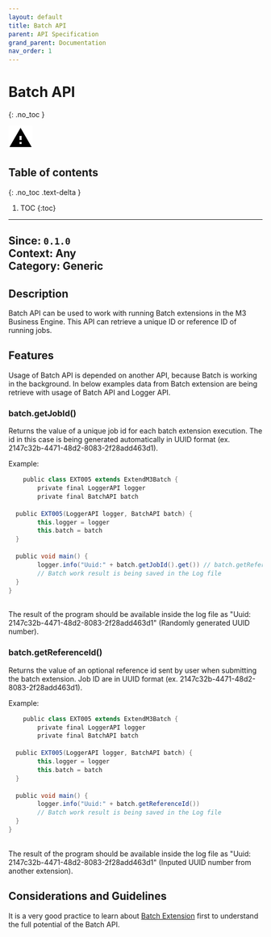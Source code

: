 ```yaml
---
layout: default
title: Batch API
parent: API Specification
grand_parent: Documentation
nav_order: 1
---
```


# Batch API
{: .no_toc }

![](/assets/images/warning-24px.svg)

## Table of contents
{: .no_toc .text-delta }

1. TOC
{:toc}

---

**Since**: `0.1.0`  
**Context**: Any  
**Category**: Generic  
---

## Description
Batch API can be used to work with running Batch extensions in the M3 Business Engine. This API can retrieve a unique ID or reference ID of running jobs.

## Features
Usage of Batch API is depended on another API, because Batch is working in the background. In below examples data from Batch extension are being retrieve with usage of Batch API and Logger API.

### batch.getJobId()
Returns the value of a unique job id for each batch extension execution. The id in this case is being generated automatically in UUID format (ex. 2147c32b-4471-48d2-8083-2f28add463d1).
<br>


Example:
```groovy
    public class EXT005 extends ExtendM3Batch {
        private final LoggerAPI logger
        private final BatchAPI batch
  
  public EXT005(LoggerAPI logger, BatchAPI batch) {
        this.logger = logger
        this.batch = batch
  }
  
  public void main() {  
        logger.info("Uuid:" + batch.getJobId().get()) // batch.getReferenceId().get() if there is a need to retrieve an ID as a String type value for usage
        // Batch work result is being saved in the Log file
  }
}
```
<br>
The result of the program should be available inside the log file as "Uuid: 2147c32b-4471-48d2-8083-2f28add463d1" (Randomly generated UUID number).

### batch.getReferenceId()
Returns the value of an optional reference id sent by user when submitting the batch extension. Job ID are in UUID format (ex. 2147c32b-4471-48d2-8083-2f28add463d1). 

Example:
```groovy
    public class EXT005 extends ExtendM3Batch {
        private final LoggerAPI logger
        private final BatchAPI batch
  
  public EXT005(LoggerAPI logger, BatchAPI batch) {
        this.logger = logger
        this.batch = batch
  }
  
  public void main() {  
        logger.info("Uuid:" + batch.getReferenceId()) 
        // Batch work result is being saved in the Log file
  }
}
```
<br>
The result of the program should be available inside the log file as "Uuid: 2147c32b-4471-48d2-8083-2f28add463d1" (Inputed UUID number from another extension).

## Considerations and Guidelines
It is a very good practice to learn about [Batch Extension](../../../examples/Batch-extension) first to understand the full potential of the Batch API.
